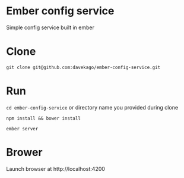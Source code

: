 # Ember config service
Simple config service built in ember

# Clone
`git clone git@github.com:davekago/ember-config-service.git`

# Run
`cd ember-config-service` or directory name you provided during clone

`npm install && bower install`

`ember server`

# Brower
Launch browser at http://localhost:4200
